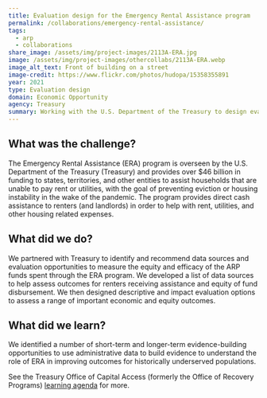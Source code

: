 ```yaml
---
title: Evaluation design for the Emergency Rental Assistance program
permalink: /collaborations/emergency-rental-assistance/
tags:
  - arp
  - collaborations
share_image: /assets/img/project-images/2113A-ERA.jpg
image: /assets/img/project-images/othercollabs/2113A-ERA.webp
image_alt_text: Front of building on a street
image-credit: https://www.flickr.com/photos/hudopa/15358355891
year: 2021
type: Evaluation design
domain: Economic Opportunity
agency: Treasury
summary: Working with the U.S. Department of the Treasury to design evaluations of a rental assistance program
---
```

## What was the challenge? 
The Emergency Rental Assistance (ERA) program is overseen by the U.S. Department of the Treasury (Treasury) and provides over $46 billion in funding to states, territories, and other entities to assist households that are unable to pay rent or utilities, with the goal of preventing eviction or housing instability in the wake of the pandemic. The program provides direct cash assistance to renters (and landlords) in order to help with rent, utilities, and other housing related expenses.

## What did we do? 
We partnered with Treasury to identify and recommend data sources and evaluation opportunities to measure the equity and efficacy of the ARP funds spent through the ERA program. We developed a list of data sources to help assess outcomes for renters receiving assistance and equity of fund disbursement. We then designed descriptive and impact evaluation options to assess a range of important economic and equity outcomes. 

## What did we learn?
We identified a number of short-term and longer-term evidence-building opportunities to use administrative data to build evidence to understand the role of ERA in improving outcomes for historically underserved populations.

See the Treasury Office of Capital Access (formerly the Office of Recovery Programs) <a class="usa-link usa-link--external" href="https://home.treasury.gov/system/files/136/ORP-Learning-Agenda-Draft-2023.pdf"> learning agenda</a> for more.
